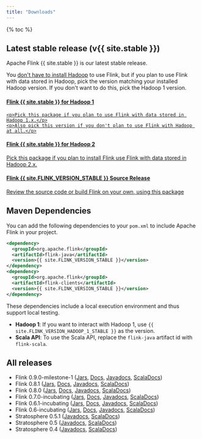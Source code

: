 ```yaml
---
title: "Downloads"
---
```


<script type="text/javascript">
$( document ).ready(function() {
  // Handler for .ready() called.
  $('.ga-track').on('click', function() {
    // we just use the element id for tracking with google analytics
    ga('send', 'event', 'button', 'click', $(this).attr('id'));
  });

});
</script>

{% toc %}

## Latest stable release (v{{ site.stable }})

Apache Flink {{ site.stable }} is our latest stable release.

You [don't have to install Hadoop](faq.html#do-i-have-to-install-apache-hadoop-to-use-flink) to use Flink, but if you plan to use Flink with data stored in Hadoop, pick the version matching your installed Hadoop version. If you don't want to do this, pick the Hadoop 1 version.

<div class="list-group">
  <!-- Hadoop 1 -->
  <a href="{{ site.FLINK_DOWNLOAD_URL_HADOOP_1_STABLE }}" id="download-hadoop1" class="list-group-item ga-track">
    <h4><span class="glyphicon glyphicon-download" aria-hidden="true"></span> <strong>Flink {{ site.stable }}</strong> for Hadoop 1</h4>

    <p>Pick this package if you plan to use Flink with data stored in Hadoop 1.x.</p>
    <p>Also pick this version if you don't plan to use Flink with Hadoop at all.</p>
  </a>

  <!-- Hadoop 2 -->
  <a href="{{ site.FLINK_DOWNLOAD_URL_HADOOP_2_STABLE }}" id="download-hadoop2" class="list-group-item ga-track">
    <h4><span class="glyphicon glyphicon-download" aria-hidden="true"></span> <strong>Flink {{ site.stable }}</strong> for Hadoop 2</h4>
    <p>Pick this package if you plan to install Flink use Flink with data stored in Hadoop 2.x.</p>
  </a>

  <!-- Source -->
  <a href="{{ site.FLINK_DOWNLOAD_URL_SOURCE }}" class="list-group-item ga-track" id="download-source">
    <h4><span class="glyphicon glyphicon-download" aria-hidden="true"></span> <strong>Flink {{ site.FLINK_VERSION_STABLE }}</strong> Source Release</h4>
    <p>Review the source code or build Flink on your own, using this package</p>
  </a>
</div>

## Maven Dependencies

You can add the following dependencies to your `pom.xml` to include Apache Flink in your project.

```xml
<dependency>
  <groupId>org.apache.flink</groupId>
  <artifactId>flink-java</artifactId>
  <version>{{ site.FLINK_VERSION_STABLE }}</version>
</dependency>
<dependency>
  <groupId>org.apache.flink</groupId>
  <artifactId>flink-clients</artifactId>
  <version>{{ site.FLINK_VERSION_STABLE }}</version>
</dependency>
```

These dependencies include a local execution environment and thus support local testing.

- **Hadoop 1**: If you want to interact with Hadoop 1, use `{{ site.FLINK_VERSION_HADOOP_1_STABLE }}` as the version.
- **Scala API**: To use the Scala API, replace the `flink-java` artifact id with `flink-scala`.

## All releases

- Flink 0.9.0-milestone-1 ([Jars](http://archive.apache.org/dist/flink/flink-0.9.0-milestone-1/), [Docs]({{site.DOCS_BASE_URL}}flink-docs-release-0.9/), [Javadocs]({{site.DOCS_BASE_URL}}flink-docs-release-0.9/api/java), [ScalaDocs]({{site.DOCS_BASE_URL}}flink-docs-release-0.9/api/scala/index.html))
- Flink 0.8.1 ([Jars](http://archive.apache.org/dist/flink/flink-0.8.1/), [Docs]({{site.DOCS_BASE_URL}}flink-docs-release-0.8.1/), [Javadocs]({{site.DOCS_BASE_URL}}flink-docs-release-0.8.1/api/java), [ScalaDocs]({{site.DOCS_BASE_URL}}flink-docs-release-0.8.1/api/scala/index.html))
- Flink 0.8.0 ([Jars](http://archive.apache.org/dist/flink/flink-0.8.0/), [Docs]({{site.DOCS_BASE_URL}}flink-docs-release-0.8.1/), [Javadocs]({{site.DOCS_BASE_URL}}flink-docs-release-0.8.0/api/java), [ScalaDocs]({{site.DOCS_BASE_URL}}flink-docs-release-0.8.0/api/scala/index.html))
- Flink 0.7.0-incubating ([Jars](http://archive.apache.org/dist/incubator/flink/flink-0.7.0-incubating/), [Docs]({{site.DOCS_BASE_URL}}flink-docs-release-0.7/), [Javadocs]({{site.DOCS_BASE_URL}}flink-docs-release-0.7/api/java), [ScalaDocs]({{site.DOCS_BASE_URL}}flink-docs-release-0.7/api/scala/index.html))
- Flink 0.6.1-incubating ([Jars](http://archive.apache.org/dist/incubator/flink/flink-0.6.1-incubating/), [Docs]({{site.DOCS_BASE_URL}}flink-docs-release-0.6.1/), [Javadocs]({{site.DOCS_BASE_URL}}flink-docs-release-0.6.1/api/java), [ScalaDocs]({{site.DOCS_BASE_URL}}flink-docs-release-0.6.1/api/scala/index.html))
- Flink 0.6-incubating ([Jars](http://archive.apache.org/dist/incubator/flink/), [Docs]({{site.DOCS_BASE_URL}}flink-docs-release-0.6/), [Javadocs]({{site.DOCS_BASE_URL}}flink-docs-release-0.6/api/java), [ScalaDocs]({{site.DOCS_BASE_URL}}flink-docs-release-0.6/api/scala/index.html))
- Stratosphere 0.5.1 ([Javadocs]({{site.DOCS_BASE_URL}}flink-docs-release-0.5.1/api/java), [ScalaDocs]({{site.DOCS_BASE_URL}}flink-docs-release-0.5.1/api/scala/index.html))
- Stratosphere 0.5 ([Javadocs]({{site.DOCS_BASE_URL}}flink-docs-release-0.5/api/java), [ScalaDocs]({{site.DOCS_BASE_URL}}flink-docs-release-0.5/api/scala/index.html))
- Stratosphere 0.4 ([Javadocs]({{site.DOCS_BASE_URL}}flink-docs-release-0.4/api/java), [ScalaDocs]({{site.DOCS_BASE_URL}}flink-docs-release-0.4/api/scala/index.html))

